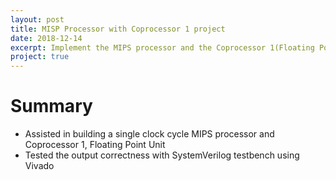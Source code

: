 ```yaml
---
layout: post
title: MISP Processor with Coprocessor 1 project
date: 2018-12-14
excerpt: Implement the MIPS processor and the Coprocessor 1(Floating Point Unit)
project: true
---
```


# Summary
- Assisted in building a single clock cycle MIPS processor and Coprocessor 1, Floating Point Unit
- Tested the output correctness with SystemVerilog testbench using Vivado 
